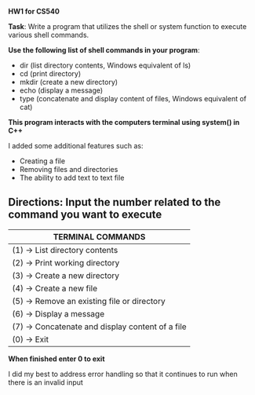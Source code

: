 **HW1 for CS540**

**Task**: Write a program that utilizes the shell or system function to execute various shell commands.

**Use the following list of shell commands in your program**:
- dir (list directory contents, Windows equivalent of ls)
- cd (print directory)
- mkdir (create a new directory)
- echo (display a message)
- type (concatenate and display content of files, Windows equivalent of cat)

**This program interacts with the computers terminal using system() in C++**

I added some additional features such as:
- Creating a file
- Removing files and directories
- The ability to add text to text file

**Directions: Input the number related to the command you want to execute**
------------------------------------------------------
|                  TERMINAL COMMANDS                   |
|------------------------------------------------------|
| (1) -> List directory contents                       |
| (2) -> Print working directory                       |
| (3) -> Create a new directory                        |
| (4) -> Create a new file                             |
| (5) -> Remove an existing file or directory          |
| (6) -> Display a message                             |
| (7) -> Concatenate and display content of a file     |
| (0) -> Exit                                          |

**When finished enter 0 to exit**


I did my best to address error handling so that it continues to run when there is an invalid input

